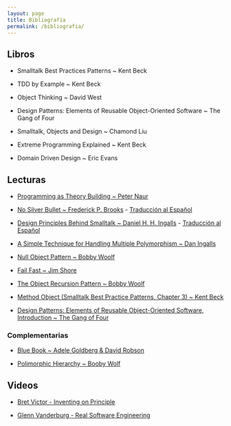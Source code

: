 ```yaml
---
layout: page
title: Bibliografía
permalink: /bibliografia/
---
```


## Libros

- Smalltalk Best Practices Patterns ~ Kent Beck

- TDD by Example ~ Kent Beck

- Object Thinking ~ David West

- Design Patterns: Elements of Reusable Object-Oriented Software ~ The Gang of Four

- Smalltalk, Objects and Design ~ Chamond Liu

- Extreme Programming Explained ~ Kent Beck

- Domain Driven Design ~ Eric Evans

## Lecturas

- [Programming as Theory Building ~ Peter Naur](bibliografia/programming-as-theory-building.pdf)

- [No Silver Bullet ~ Frederick P. Brooks](bibliografia/no-silver-bullet.pdf) - [Traducción al Español](https://gist.github.com/esparta/582e43af7b803e0aaf69)

- [Design Principles Behind Smalltalk ~ Daniel H. H. Ingalls](https://www.cs.virginia.edu/~evans/cs655/readings/smalltalk.html) - [Traducción al Español](https://drive.google.com/file/d/1O6eT8gYyoJQzi09K8nqp22vkR8wfNKWH/view)

- [A Simple Technique for Handling Multiple Polymorphism ~ Dan Ingalls](bibliografia/simple-technique-for-handling-multiple-polymorphism.pdf)

- [Null Object Pattern ~ Bobby Woolf](bibliografia/null-object-pattern.pdf)

- [Fail Fast ~ Jim Shore](bibliografia/fail-fast.pdf)

- [The Object Recursion Pattern ~ Bobby Woolf](bibliografia/object-recusion-pattern.pdf)

- [Method Object (Smalltalk Best Practice Patterns, Chapter 3) ~ Kent Beck](bibliografia/method-object.pdf)

- [Design Patterns: Elements of Reusable Object-Oriented Software, Introduction ~ The Gang of Four](bibliografia/intro-design-patterns.pdf)

### Complementarias

- [Blue Book ~ Adele Goldberg & David Robson](http://sdmeta.gforge.inria.fr/FreeBooks/BlueBook/Bluebook.pdf)

- [Polimorphic Hierarchy ~ Booby Wolf](bibliografia/polymorphic-hierarchy.pdf)

## Videos

- [Bret Victor - Inventing on Principle](https://vimeo.com/36579366)

- [Glenn Vanderburg - Real Software Engineering](https://www.youtube.com/watch?v=NP9AIUT9nos)
